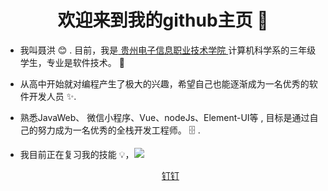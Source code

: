 <h1 align="center"> 欢迎来到我的github主页 👋 </h1>


* 我叫聂洪 :blush:	 . 目前，我是[ 贵州电子信息职业技术学院 ](http://www.gzeic.com/)计算机科学系的三年级学生，专业是软件技术。 :satellite:

* 从高中开始就对编程产生了极大的兴趣，希望自己也能逐渐成为一名优秀的软件开发人员  :sparkles:.

* 熟悉JavaWeb、 微信小程序、Vue、nodeJs、Element-UI等 , 目标是通过自己的努力成为一名优秀的全栈开发工程师。 :file_cabinet: .

* 我目前正在复习我的技能 :bulb:，<a href="https://6465-develop-ic57t-1302419554.tcb.qcloud.la/github/IMG_8683(20201022-150331).JPG?sign=0afc512e30e32862c460f35deb0df810&t=1603350249"><img src="https://6465-develop-ic57t-1302419554.tcb.qcloud.la/github/ding.png?sign=81d6c6a1fc93c16351bf72c56d586908&t=1603350302"><center>钉钉<center></a>
